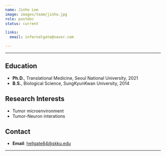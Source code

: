 ```yaml
---
name: Jinho Lee
image: images/team/jinho.jpg
role: postdoc
status: current

links:
  email: infernalgate@naver.com

---
```


---

## **Education**

* **Ph.D.**, Translational Medicine, Seoul National University, 2021
* **B.S.**, Biological Science, SungKyunKwan University, 2014


## **Research Interests**

* Tumor microenvironment
* Tumor-Neuron interations
  
## **Contact**

* **Email**: hellgate84@skku.edu

---
